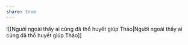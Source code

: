 ```yaml
---
share: true
---
```

![[Người ngoài thấy ai cũng đã thổ huyết giúp Thảo|Người ngoài thấy ai cũng đã thổ huyết giúp Thảo]]